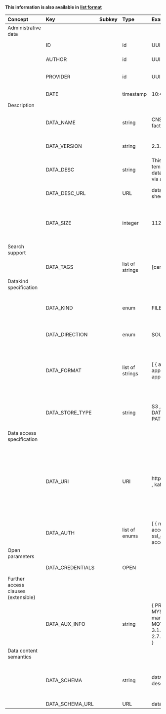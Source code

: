 
<style>
  .md-content__button {
    display: none;
  }
</style>

**This information is also available in** **[list format](/attributes/data/)**

| Concept                             | Key              | Subkey   | Type            | Example Value                                                                                                                         | Comment                                                                                                                                                                                                                                                                                                                                   | Condition                            |
|:------------------------------------|:-----------------|:---------|:----------------|:--------------------------------------------------------------------------------------------------------------------------------------|:------------------------------------------------------------------------------------------------------------------------------------------------------------------------------------------------------------------------------------------------------------------------------------------------------------------------------------------|:-------------------------------------|
| Administrative data                 |                  |          |                 |                                                                                                                                       |                                                                                                                                                                                                                                                                                                                                           |                                      |
|                                     | ID               |          | id              | UUID                                                                                                                                  | Unique identifier of the data resource.                                                                                                                                                                                                                                                                                                   | auto                                 |
|                                     | AUTHOR           |          | id              | UUID                                                                                                                                  | Unique identifier of the user who created this record                                                                                                                                                                                                                                                                                     | auto                                 |
|                                     | PROVIDER         |          | id              | UUID                                                                                                                                  | Legal entity who provides the data resource (owner). It is the affiliation of the author by default.                                                                                                                                                                                                                                      | auto                                 |
|                                     | DATE             |          | timestamp       | 10:45:13 CET 21/03/2021                                                                                                               | Date of data resource registration.                                                                                                                                                                                                                                                                                                       | auto                                 |
| Description                         |                  |          |                 |                                                                                                                                       |                                                                                                                                                                                                                                                                                                                                           |                                      |
|                                     | DATA_NAME        |          | string          | CNSPiezoBolt#1 (in directory: factory 1 , machine1 , piezobolts)                                                                      | Name of the data resource. (The directory hierarchy in Nexus provides a fully qualified (FQ) name, which is unique.)                                                                                                                                                                                                                      | mandatory                            |
|                                     | DATA_VERSION     |          | string          | 2.3.4                                                                                                                                 | Version of this data resource entry (major.minor.patch). Defaults to 1.0.0                                                                                                                                                                                                                                                                | optional                             |
|                                     | DATA_DESC        |          | string          | This sensor measures temperature in Celsius, sends data via ConSenses edge device via an MQTT broker                                  | Human readable description of the data resource.                                                                                                                                                                                                                                                                                          | optional                             |
|                                     | DATA_DESC_URL    |          | URL             | data-source-specification-sheet.pdf                                                                                                   | More detailed specification of data source characteristics (doc, pdf, …)                                                                                                                                                                                                                                                                  | optional                             |
|                                     | DATA_SIZE        |          | integer         | 112m                                                                                                                                  | Estimated/exact size of data (e.g. file size, volume size, or message size); might be used to assess HW requirements (RAM, CPU) . In bytes (k - kilo, m - mega, t - tera, p - peta)                                                                                                                                                       | optional                             |
| Search support                      |                  |          |                 |                                                                                                                                       |                                                                                                                                                                                                                                                                                                                                           |                                      |
|                                     | DATA_TAGS        |          | list of strings | [camera, rgb, w640, h480, jpg]                                                                                                        | A list of tags freely added to help in searching/indexing (not limited to a basic set of tags, keywords)                                                                                                                                                                                                                                  | optional                             |
| Datakind specification              |                  |          |                 |                                                                                                                                       |                                                                                                                                                                                                                                                                                                                                           |                                      |
|                                     | DATA_KIND        |          | enum            | FILE , DATABASE , STREAM                                                                                                              | Type of the data resource (e.g. file/object storage, database management system, streaming broker). FILE can mean a single file or a folder.                                                                                                                                                                                              | mandatory                            |
|                                     | DATA_DIRECTION   |          | enum            | SOURCE , SINK , BIDIRECTIONAL                                                                                                         | Direction of data flow (source: data provider, sink: data consumer/storage)                                                                                                                                                                                                                                                               | mandatory                            |
|                                     | DATA_FORMAT      |          | list of strings | [ { application/json , text/plain , application/octet-stream , application/zip } ]                                                    | Format/encoding of the data produced or consumed by the data resource as a MIME type (IETF RFC 6838 https://www.sitepoint.com/mime-types-complete-list/). More than one can appear here (remote directory with several files).                                                                                                            | mandatory (xWP relation is optional) |
|                                     | DATA_STORE_TYPE  |          | string          | S3 , MYSQL , MQTT , ... (WP6: DATA_SOURCE_TYPE=LOCAL, PATH=...")                                                                      | The exact type of the data resource. Typically (but not always) corresponds to the scheme part (scheme://) of DATA_URI.                                                                                                                                                                                                                   | mandatory (WP6)                      |
| Data access specification           |                  |          |                 |                                                                                                                                       |                                                                                                                                                                                                                                                                                                                                           |                                      |
|                                     | DATA_URI         |          | URI             | https://amazonaws/bucket/object , kafka://host/topic#1 , ...                                                                          | Accessibility of the data resource, including host, port information, protocol, and other fields (path is protocol dependent, can be a topic name). GUI may show host, port, path separately. Hidden at search. Format: scheme://host:port/path.  Pseudo vars: DATA_PROTOCOL, DATA_HOST, DATA_PORT, DATA_PATH, DATA_QUERY, DATA_FRAGMENT. | mandatory (WP6 open)                 |
|                                     | DATA_AUTH        |          | list of enums   | [ { none , userpass , accesskey_secretkey , ssl_certificate , tls_mutual, access_token , rclone_config }+ ]                           | One or more authentication types that can be accepted by the storage resource.                                                                                                                                                                                                                                                            | mandatory (xWP relation is optional) |
| Open parameters                     |                  |          |                 |                                                                                                                                       |                                                                                                                                                                                                                                                                                                                                           |                                      |
|                                     | DATA_CREDENTIALS |          | OPEN            |                                                                                                                                       | Credentials (e.g. string/json, zip, config file)                                                                                                                                                                                                                                                                                          | open                                 |
| Further access clauses (extensible) |                  |          |                 |                                                                                                                                       |                                                                                                                                                                                                                                                                                                                                           |                                      |
|                                     | DATA_AUX_INFO    |          | string          | { PROTOCOL: http, MYSQL_DIALECT: mariadbdialect, MQTT_PROTOCOL_VERSION: 3.1.1, KAFKA_BROKER_VERSION: 2.7.0, S3_REGION: eu-central-1 } | List of key-value pais (JSON object/YAML dictionary) for additional specification of the data resource. New keys can be added on demand, a list of known keys is available.                                                                                                                                                               | optional                             |
| Data content semantics              |                  |          |                 |                                                                                                                                       |                                                                                                                                                                                                                                                                                                                                           |                                      |
|                                     | DATA_SCHEMA      |          | string          | database schema description/contents                                                                                                  | Describes message internal structure, semantics, ontology. It can be any file (doc, rdf, owl, etc.). Asset Administration Shell, IEC 61360 - Common Data Dictionary, ...                                                                                                                                                                  | optional                             |
|                                     | DATA_SCHEMA_URL  |          | URL             | database schema URL                                                                                                                   |                                                                                                                                                                                                                                                                                                                                           | optional                             |